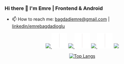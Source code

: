 ### Hi there 👋 I'm Emre | Frontend & Android 
- 📫 How to reach me: bagdadiemre@gmail.com | <a href="https://www.linkedin.com/in/emrebagdadioglu/">linkedin/emrebagdadioglu </a>

<p align="center">
  <a href="#">
    <img src="https://skillicons.dev/icons?i=js,react,materialui,html,css" />
  </a>
  <img src="https://github.com/bagdadiemre/bagdadiemre/blob/main/divider.png" />
  <a href="#">
    <img src="https://skillicons.dev/icons?i=kotlin,flutter" />
  </a>
    <img src="https://github.com/bagdadiemre/bagdadiemre/blob/main/divider.png" />
   <a href="#">
    <img src="https://skillicons.dev/icons?i=java,spring,mongodb,nodejs" />
  </a>
  <img src="https://github.com/bagdadiemre/bagdadiemre/blob/main/divider.png" />
  <a href="#">
    <img src="https://skillicons.dev/icons?i=electron" />
  </a>
</p>
  
</p>

<div align="center">

[![Top Langs](https://github-readme-stats.vercel.app/api/top-langs/?username=bagdadiemre&layout=compact&theme=dark)](https://github.com/anuraghazra/github-readme-stats)   

</div>


